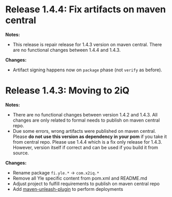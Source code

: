 # Release 1.4.4: Fix artifacts on maven central

**Notes:**
 - This release is repair release for 1.4.3 version on maven central. There are no functional changes between 1.4.4 and 1.4.3.

**Changes:**
 - Artifact signing happens now on `package` phase (not `verify` as before).

# Release 1.4.3: Moving to 2iQ

**Notes:**
 - There are no functional changes between version 1.4.2 and 1.4.3. All changes are only related to formal needs to publish on maven central repo.
 - Due some errors, wrong artifacts were published on maven central. Please **do not use this version as dependency in your pom** if you take it from central repo. Please use 1.4.4 which is a fix only release for 1.4.3. However, version itself if correct and can be used if you build it from source.

**Changes:**
 - Rename package `fi.yle.*` -> `com.x2iq.*`
 - Remove all Yle specific content from pom.xml and README.md
 - Adjust project to fulfill requirements to publish on maven central repo
 - Add [maven-unleash-plugin](https://github.com/shillner/unleash-maven-plugin) to perform deployments
